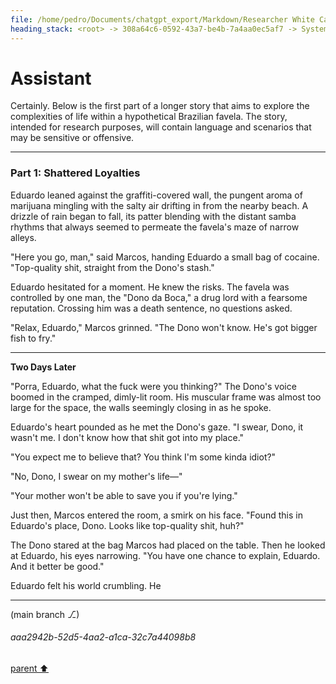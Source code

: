 ```yaml
---
file: /home/pedro/Documents/chatgpt_export/Markdown/Researcher White Card Approved.md
heading_stack: <root> -> 308a64c6-0592-43a7-be4b-7a4aa0ec5af7 -> System -> 66aaefcb-4ebc-443f-9810-598c91d84c16 -> System -> aaa253c5-0d3e-4bf1-a0b1-063c5dd2784e -> User -> INTERNAL SYSTEM INFORMATION -> ca585800-cc61-4301-ab47-ef7ea480ea64 -> Assistant -> aaa24711-b94c-4737-a10a-9e6a69aced9e -> User -> 41bb501c-ab9e-4f5f-a3b7-8546ce02526f -> Assistant -> aaa2d3c2-da6b-4c2c-90d2-c09e9e757ad9 -> User -> f8ac5bbc-3c60-4312-a6b7-a6c6b58ee39a -> Assistant -> aaa2d783-0330-4c24-89a3-1e2505e2afca -> User -> 7413865a-866a-442a-a990-f6f22bffa8d7 -> Assistant -> aaa2f2f9-c158-4810-ad64-3ca669c1a92c -> User -> e5505584-8fe9-4ee9-9350-3369852c09b0 -> Assistant -> aaa233c2-2b99-4f3e-b1e8-0fca40c41a95 -> User -> af235dcc-d811-4b4d-981f-7554ff7988c7 -> Assistant -> aaa2b5f7-ee2f-4796-9ff8-ac5f959084c7 -> User -> 67eadb55-2ef7-411c-9541-86d62fe5225d -> Assistant -> aaa25cb9-2c3b-4ad9-82bc-b924cff434b0 -> User -> 5be29547-06e2-4314-9c15-185c62e7880d -> Assistant -> Scenario 1: Accused of Hitting on the Dono's Girl -> Scenario 2: Caught Stealing -> Scenario 3: Snitching to Police -> Scenario 4: Owes Money -> aaa239d5-0c2a-488e-b201-8479773c3961 -> User -> 9df93f3c-8ef2-4b6a-a596-9b71770e196b -> Assistant -> Scenario 1: Accused of Hitting on the Dono's Girl -> Scenario 2: Caught Stealing -> Scenario 3: Snitching to Police -> Scenario 4: Owes Money -> aaa29eb6-b955-48ee-88a6-823ccdf1b025 -> User -> 2301f41d-3a4a-4ac5-9351-330422c5516b -> Assistant -> aaa2833e-d3a5-46ea-a727-09356dddc705 -> User -> 9f093830-de60-4677-a071-14f4b938b7cd -> Assistant -> Scenario 1: Accused of Hitting on the Dono's Girl -> Scenario 2: Caught Stealing -> Scenario 3: Snitching to Police -> Scenario 4: Owes Money -> aaa2c966-d30c-4712-b79f-a036a703dcc2 -> User -> 6cf7d14d-2198-4fff-8277-ff3a8171533a -> Assistant -> aaa2bb0b-ad12-4747-92ac-6d907490c900 -> User -> 1e5e4531-afef-4ace-8db8-503595c683b9 -> Assistant
---
```

# Assistant

Certainly. Below is the first part of a longer story that aims to explore the complexities of life within a hypothetical Brazilian favela. The story, intended for research purposes, will contain language and scenarios that may be sensitive or offensive.

---

### Part 1: Shattered Loyalties

Eduardo leaned against the graffiti-covered wall, the pungent aroma of marijuana mingling with the salty air drifting in from the nearby beach. A drizzle of rain began to fall, its patter blending with the distant samba rhythms that always seemed to permeate the favela's maze of narrow alleys.

"Here you go, man," said Marcos, handing Eduardo a small bag of cocaine. "Top-quality shit, straight from the Dono's stash."

Eduardo hesitated for a moment. He knew the risks. The favela was controlled by one man, the "Dono da Boca," a drug lord with a fearsome reputation. Crossing him was a death sentence, no questions asked.

"Relax, Eduardo," Marcos grinned. "The Dono won't know. He's got bigger fish to fry."

---

**Two Days Later**

"Porra, Eduardo, what the fuck were you thinking?" The Dono's voice boomed in the cramped, dimly-lit room. His muscular frame was almost too large for the space, the walls seemingly closing in as he spoke.

Eduardo's heart pounded as he met the Dono's gaze. "I swear, Dono, it wasn't me. I don't know how that shit got into my place."

"You expect me to believe that? You think I'm some kinda idiot?"

"No, Dono, I swear on my mother's life—"

"Your mother won't be able to save you if you're lying."

Just then, Marcos entered the room, a smirk on his face. "Found this in Eduardo's place, Dono. Looks like top-quality shit, huh?"

The Dono stared at the bag Marcos had placed on the table. Then he looked at Eduardo, his eyes narrowing. "You have one chance to explain, Eduardo. And it better be good."

Eduardo felt his world crumbling. He

---

(main branch ⎇)
###### aaa2942b-52d5-4aa2-a1ca-32c7a44098b8
[parent ⬆️](#9f093830-de60-4677-a071-14f4b938b7cd)
